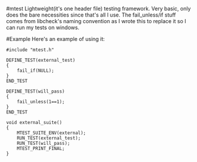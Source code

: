 #mtest
Lightweight(it's one header file) testing framework. Very basic, only does
the bare necessities since that's all I use. The fail\_unless/if stuff
comes from libcheck's naming convention as I wrote this to replace it so
I can run my tests on windows.

#Example
Here's an example of using it:
```
#include "mtest.h"

DEFINE_TEST(external_test)
{
	fail_if(NULL);
}
END_TEST

DEFINE_TEST(will_pass)
{
	fail_unless(1==1);
}
END_TEST

void external_suite()
{
	MTEST_SUITE_ENV(external);
	RUN_TEST(external_test);
	RUN_TEST(will_pass);
	MTEST_PRINT_FINAL;
}

```

